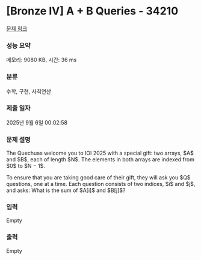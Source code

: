 # [Bronze IV] A + B Queries - 34210 

[문제 링크](https://www.acmicpc.net/problem/34210) 

### 성능 요약

메모리: 9080 KB, 시간: 36 ms

### 분류

수학, 구현, 사칙연산

### 제출 일자

2025년 9월 6일 00:02:58

### 문제 설명

<p>The Quechuas welcome you to IOI 2025 with a special gift: two arrays, $A$ and $B$, each of length $N$. The elements in both arrays are indexed from $0$ to $N − 1$.</p>

<p>To ensure that you are taking good care of their gift, they will ask you $Q$ questions, one at a time. Each question consists of two indices, $i$ and $j$, and asks: What is the sum of $A[i]$ and $B[j]$?</p>

### 입력 

 Empty

### 출력 

 Empty

